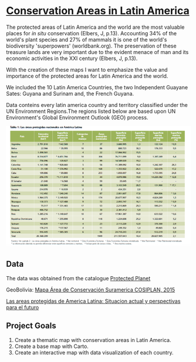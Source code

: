 # [Conservation Areas in Latin America](https://geo.gob.bo/geonetwork/srv/eng/catalog.search#/metadata/46bb6940-2f29-40bd-a330-64edd523a3e9)


The protected areas of Latin America and the world are the most valuable places for *in situ* conservation (Elbers, J, p.13). Accounting 34% of the world's plant species and 27% of mammals it is one of the world's biodiversity 'superpowers' (worldbank.org). The preservation of these treasure lands are very important due to the evident menace of man and its economic activities in the XXI century (Elbers, J, p.13). 

With the creation of these maps I want to emphasize the value and importance of the protected areas for Latin America and the world.

We included the 10 Latin America Countries, the two Independent Guayane Sates: Guyana and Surinam and, the French Guyana.

Data conteins every latin america country and territory classified under the UN Environment Regions.The regions listed below are based upon UN Environment's Global Environment Outlook (GEO) process.

![countries](pics/countries.png)

## Data

The data was obtained from the catalogue [Protected Planet](https://protectedplanet.net/c/unep-regions#Latin%20America%20&%20Caribbean)

GeoBolivia: [Mapa Área de Conservación Suramerica COSIPLAN, 2015](https://geo.gob.bo/geonetwork/srv/eng/catalog.search#/metadata/46bb6940-2f29-40bd-a330-64edd523a3e9)

[Las areas protegidas de America Latina: Situacion actual y perspectivas para el futuro](http://www.dhl.hegoa.ehu.es/ficheros/0000/0695/26.Unión_Internacional_para_la_Conservación_de_la_Naturaleza.pdf)

## Project Goals

1. Create a thematic map with conservation areas in Latin America.
2. Create a base map with Carto.
3. Create an interactive map with data visualization of each country.